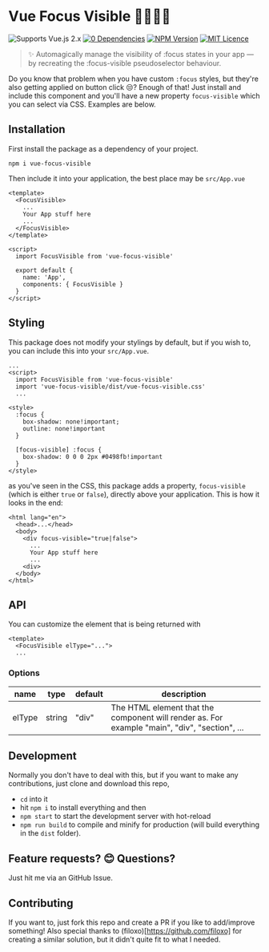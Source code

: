 # Vue Focus Visible 🙌👩‍🦽💪
![Supports Vue.js 2.x](https://img.shields.io/badge/Vue.js-2.x-brightgreen "Supports Vue.js 2.x")
[![0 Dependencies](https://img.shields.io/badge/Zero-Dependencies-brightgreen.svg)](https://www.npmjs.com/package/vue-focus-visible)
[![NPM Version](https://img.shields.io/badge/npm-v1.0.1-brightgreen.svg)](https://www.npmjs.com/package/vue-focus-visible)
[![MIT Licence](https://img.shields.io/badge/license-MIT-blue.svg)](https://github.com/madebyfabian/vue-focus-visible/blob/master/LICENSE.md)

> ✨ Automagically manage the visibility of :focus states in your app — by recreating the :focus-visible pseudoselector behaviour.

Do you know that problem when you have custom `:focus` styles, but they're also getting applied on button click 😒? Enough of that! Just install and include this component and you'll have a new property `focus-visible` which you can select via CSS. Examples are below.


## Installation
First install the package as a dependency of your project.
```
npm i vue-focus-visible
```

Then include it into your application, the best place may be `src/App.vue`
```
<template>
  <FocusVisible>
    ... 
    Your App stuff here
    ...
  </FocusVisible>
</template>

<script>
  import FocusVisible from 'vue-focus-visible'

  export default {
    name: 'App',
    components: { FocusVisible }
  }
</script>
```


## Styling

This package does not modify your stylings by default, but if you wish to, you can include this into your `src/App.vue`.
```
...
<script>
  import FocusVisible from 'vue-focus-visible'
  import 'vue-focus-visible/dist/vue-focus-visible.css'
  ...
```

```
<style>
  :focus { 
    box-shadow: none!important; 
    outline: none!important
  }

  [focus-visible] :focus { 
    box-shadow: 0 0 0 2px #0498fb!important
  }
</style>
```

as you've seen in the CSS, this package adds a property, `focus-visible` (which is either `true` or `false`), directly above your application.
This is how it looks in the end:
```
<html lang="en">
  <head>...</head>
  <body>
    <div focus-visible="true|false">
      ... 
      Your App stuff here
      ...
    <div>
  </body>
</html>
```

## API
You can customize the element that is being returned with
```
<template>
  <FocusVisible elType="...">
  ...
```
### Options
<table>
  <thead>
    <tr>
      <th>name</th>
      <th>type</th>
      <th>default</th>
      <th>description</th>
    </tr>
  </thead>
  <tbody>
    <tr>
      <td>
        elType
      </td>
      <td>
        string
      </td>
      <td>
        "div"
      </td>
      <td>
        The HTML element that the component will render as. For example "main", "div", "section", ...
      </td>
    </tr>
  </tbody>
</table>


## Development
Normally you don't have to deal with this, but if you want to make any contributions, just clone and download this repo, 
- `cd` into it
- hit `npm i` to install everything and then
- `npm start` to start the development server with hot-reload
- `npm run build` to compile and minify for production (will build everything in the `dist` folder).


## Feature requests? 😊 Questions?
Just hit me via an GitHub Issue.


## Contributing
If you want to, just fork this repo and create a PR if you like to add/improve something!
Also special thanks to (filoxo)[https://github.com/filoxo] for creating a similar solution, but it didn't quite fit to what I needed.